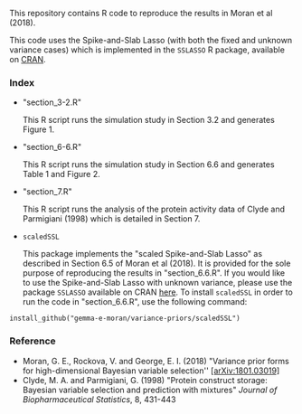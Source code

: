 
This repository contains R code to reproduce the results in Moran et al (2018).

This code uses the Spike-and-Slab Lasso (with both the fixed and unknown variance cases) which is implemented in the `SSLASSO` R package, available on [CRAN](https://CRAN.R-project.org/package=SSLASSO). 

### Index
- "section_3-2.R"

  This R script runs the simulation study in Section 3.2 and generates Figure 1. 

- "section_6-6.R"

  This R script runs the simulation study in Section 6.6 and generates Table 1 and Figure 2.

- "section_7.R" 

  This R script runs the analysis of the protein activity data of Clyde and Parmigiani (1998) which is detailed in Section 7.

- `scaledSSL`

  This package implements the "scaled Spike-and-Slab Lasso" as described in Section 6.5 of Moran et al (2018). It is provided for the sole purpose of reproducing the results in "section_6.6.R". If you would like to use the Spike-and-Slab Lasso with unknown variance, please use the package `SSLASSO` available on CRAN [here](https://CRAN.R-project.org/package=SSLASSO). To install `scaledSSL` in order to run the code in "section_6.6.R", use the following command:
```
install_github("gemma-e-moran/variance-priors/scaledSSL")
```

### Reference
- Moran, G. E., Rockova, V. and George, E. I. (2018) "Variance prior forms for high-dimensional Bayesian variable selection'' [[arXiv:1801.03019]](https://arxiv.org/abs/1801.03019)
- Clyde, M. A. and Parmigiani, G. (1998) "Protein construct storage: Bayesian variable selection and prediction with mixtures" *Journal of Biopharmaceutical Statistics*, 8, 431-443 
